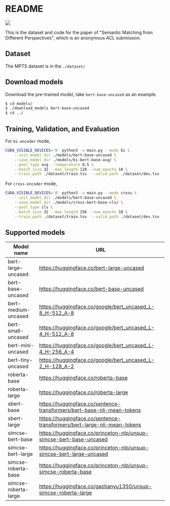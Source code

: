 # README
![](https://img.shields.io/badge/license-MIT-000000.svg)

This is the dataset and code for the paper of "Semantic Matching from Different Perspectives", which is an anonymous ACL submission.


## Dataset

The MPTS dataset is in the ``./dataset/``


## Download models

Download the pre-trained model, take ``bert-base-uncased`` as an example.

```sh
$ cd models/
$ ./download_models bert-base-uncased
$ cd ../
```

## Training, Validation, and Evaluation

For ``bi-encoder`` mode, 
```sh
CUDA_VISIBLE_DEVICES='0' python3 -u main.py --mode bi \
    --init_model_dir ./models/bert-base-uncased \
    --save_model_dir ./models/bi-bert-base-avg/ \
    --pool_type avg --temperature 0.5 \
    --batch_size 32 --max_length 128 --num_epochs 10 \
    --train_path ./dataset/train.tsv  --valid_path ./dataset/dev.tsv  --test_path ./dataset/test.tsv
```

For ``cross-encoder`` mode,
```sh
CUDA_VISIBLE_DEVICES='0' python3 -u main.py --mode cross \
    --init_model_dir ./models/bert-base-uncased \
    --save_model_dir ./models/cross-bert-base-cls/ \
    --pool_type cls \
    --batch_size 32 --max_length 256 --num_epochs 10 \
    --train_path ./dataset/train.tsv  --valid_path ./dataset/dev.tsv  --test_path ./dataset/test.tsv
```


## Supported models

| Model name            | URL |
|-----------------------|-----|
| bert-large-uncased    | https://huggingface.co/bert-large-uncased |
| bert-base-uncased     | https://huggingface.co/bert-base-uncased  |
| bert-medium-uncased   | https://huggingface.co/google/bert_uncased_L-8_H-512_A-8|
| bert-small-uncased    | https://huggingface.co/google/bert_uncased_L-4_H-512_A-8|
| bert-mini-uncased     | https://huggingface.co/google/bert_uncased_L-4_H-256_A-4|
| bert-tiny-uncased     | https://huggingface.co/google/bert_uncased_L-2_H-128_A-2|
| roberta-base          | https://huggingface.co/roberta-base      | 
| roberta-large         | https://huggingface.co/roberta-large     |
| sbert-base            | https://huggingface.co/sentence-transformers/bert-base-nli-mean-tokens |
| sbert-large           | https://huggingface.co/sentence-transformers/bert-large-nli-mean-tokens|
| simcse-bert-base      | https://huggingface.co/princeton-nlp/unsup-simcse-bert-base-uncased |
| simcse-bert-large     | https://huggingface.co/princeton-nlp/unsup-simcse-bert-large-uncased |
| simcse-roberta-base   | https://huggingface.co/princeton-nlp/unsup-simcse-roberta-base |
| simcse-roberta-large  | https://huggingface.co/gaotianyu1350/unsup-simcse-roberta-large|





